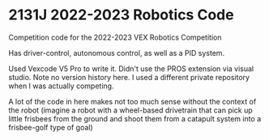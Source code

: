 # 2131J 2022-2023 Robotics Code
 
Competition code for the 2022-2023 VEX Robotics Competition

Has driver-control, autonomous control, as well as a PID system.

Used Vexcode V5 Pro to write it. Didn't use the PROS extension via visual studio.
Note no version history here. I used a different private repository when I was actually competing.

A lot of the code in here makes not too much sense without the context of the robot (imagine a robot with a wheel-based drivetrain that can pick up little frisbees from the ground and shoot them from a catapult system into a frisbee-golf type of goal)
